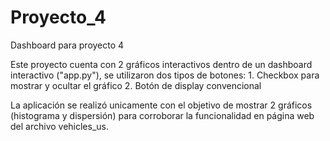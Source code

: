 # Proyecto_4
Dashboard para proyecto 4

Este proyecto cuenta con 2 gráficos interactivos dentro de un dashboard interactivo ("app.py"), se utilizaron dos tipos de botones:
    1. Checkbox para mostrar y ocultar el gráfico
    2. Botón de display convencional

La aplicación se realizó unicamente con el objetivo de mostrar 2 gráficos (histograma y dispersión) para corroborar la funcionalidad en página web del archivo vehicles_us.